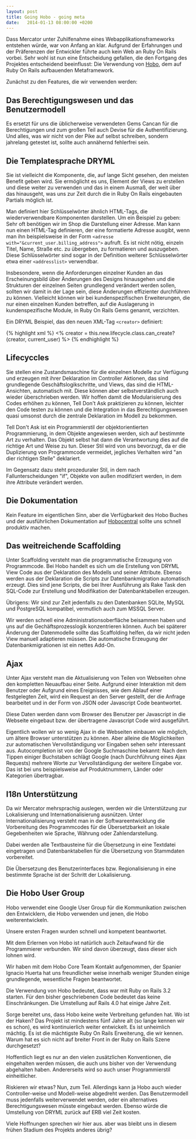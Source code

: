 ```yaml
---
layout: post
title: Going Hobo - going meta
date:   2014-01-13 08:00:00 +0200
---
```


Dass Mercator unter Zuhilfenahme eines Webapplikationsframeworks
entstehen würde, war von Anfang an klar. Aufgrund der Erfahrungen und
der Präferenzen der Entwickler führte auch kein Web an Ruby On Rails
vorbei. Sehr wohl ist nun eine Entscheidung gefallen, die den Fortgang
des Projektes entscheidend beeinflusst: Die Verwendung von
[Hobo](http://www.hobocentral.net/), dem auf Ruby On Rails aufbauenden
Metaframework.

Zunächst zu den Features, die wir verwenden werden:

Das Berechtigungswesen und das Benutzermodell
---------------------------------------------

Es ersetzt für uns die üblicherweise verwendeten Gems Cancan für die
Berechtigungen und zum großen Teil auch Devise für die
Authentifizierung. Und alles, was wir nicht von der Pike auf selbst
schreiben, sondern jahrelang getestet ist, sollte auch annähernd
fehlerfrei sein.

Die Templatesprache DRYML
-------------------------

Sie ist vielleicht die Komponente, die, auf lange Sicht gesehen, den
meisten Benefit geben wird. Sie ermöglicht es uns, Element der Views zu
erstellen und diese weiter zu verwenden und das in einem Ausmaß, der
weit über das hinausgeht, was uns zur Zeit durch die in Ruby On Rails
eingebauten Partials möglich ist.

Man definiert hier Schlüsselwörter ähnlich HTML-Tags, die
wiederverwendbare Komponenten darstellen. Um ein Beispiel zu geben: Sehr
oft benötigen wir im Shop die Darstellung einer Adresse. Man kann nun
einen HTML-Tag <adresse> definieren, der eine formatierte Adresse
ausgibt, wenn man ihn beispielsweise in der Form <code>&lt;adresse
with="&current\_user.billing\_address"&gt;</code> aufruft. Es ist nicht
nötig, einzeln Titel, Name, Straße etc. zu übergeben, zu formatieren und
auszugeben. Diese Schlüsselwörter sind sogar in der Definition weiterer
Schlüsselwörter etwa einer <code>&lt;addresslist&gt;</code> verwendbar.

Insbesondere, wenn die Anforderungen einzelner Kunden an das
Erscheinungsbild über Änderungen des Designs hinausgehen und die
Strukturen der einzelnen Seiten grundlegend verändert werden sollen,
sollten wir damit in der Lage sein, diese Änderungen effizienter
durchführen zu können. Vielleicht können wir bei kundenspezifischen
Erweiterungen, die nur einen einzelnen Kunden betreffen, auf die
Auslagerung in kundenspezifische Module, in Ruby On Rails Gems genannt, verzichten.

Ein DRYML Beispiel, das den neuen XML-Tag <code>&lt;creator&gt;</code> definiert:

{% highlight xml %}
<def attrs='creator' tag='creator-link'>
  <% creator = this.new.lifecycle.class.can_create?(creator, current_user) %>
    <if test='&creator'>
      <a merge with='&this' action='&creator'/>
    </if>
</def>
{% endhighlight %}


Lifecyccles
-----------

Sie stellen eine Zustandsmaschine für die einzelnen Modelle zur
Verfügung und erzeugen mit ihrer Deklaration im Controller Aktionen, das
sind grundlegende Geschäftslogikschritte, und Views, das sind die
HTML-Ansichten, automatisch mit. Diese können aber selbstverständlich
auch wieder überschrieben werden. Wir hoffen damit die Modularisierung
des Codes erhöhen zu können, Tell Don't Ask praktizieren zu können, leichter den Code testen zu
können und die Integration in das
Berechtigungswesen quasi umsonst durch die zentrale Deklaration im
Modell zu bekommen.

Tell Don't Ask ist ein Programmierstil der objektorientierten
Programmierung, in dem Objekte angewiesen werden, sich auf bestimmte Art
zu verhalten. Das Objekt selbst hat dann die Verantwortung dies auf die
richtige Art und Weise zu tun. Dieser Stil wird von uns bevorzugt, da er
die Duplizierung von Programmcode vermeidet, jegliches Verhalten wird
"an dier richtigen Stelle" deklariert.

Im Gegensatz dazu steht prozeduraler Stil, in dem nach
Fallunterscheidungen "if", Objekte von außen modifiziert werden, in
dem ihre Attribute verändert werden.

Die Dokumentation
-----------------

Kein Feature im eigentlichen Sinn, aber die Verfügbarkeit des Hobo
Buches und der ausführlichen Dokumentation auf
[Hobocentral](htttp://www.hobocentral.net) sollte uns schnell produktiv machen.

Das weitreichende Scaffolding
-----------------------------

Unter Scaffolding versteht man die programmatische Erzeugung von
Programmcode. Bei Hobo handelt es sich um die Erstellung von DRYML View
Code aus der Deklaration des Modells und seiner Attribute. Ebenso werden
aus der Deklaration die Scripts zur Datenbankmigration automatisch
erzeugt. Dies sind jene Scripts, die bei Ihrer Ausführung als Rake Task
den SQL-Code zur Erstellung und Modifikation der Datenbanktabellen
erzeugen.

Übrigens: Wir sind zur Zeit jedenfalls zu den Datenbanken SQLite, MySQL
und PostgreSQL kompatibel, vermutlich auch zum MSSQL Server.

Wir werden schnell eine Administrationsoberfläche beisammen haben und
uns auf die Gechäftsprozesslogik konzentrieren können. Auch bei späterer
Änderung der Datenmodelle sollte das Scaffolding helfen, da wir nicht
jeden View manuell adaptieren müssen. Die automatische Erzeugung der
Datenbankmigrationen ist ein nettes Add-On.

Ajax
----

Unter Ajax versteht man die Aktualisierung von Teilen von Webseiten ohne
den kompletten Neuaufbau einer Seite. Aufgrund einer Interaktion mit dem
Benutzer oder Aufgrund eines Ereignisses, wie dem Ablauf einer
festgelegten Zeit, wird ein Request an den Server gestellt, der die
Anfrage bearbeitet und in der Form von JSON oder Javascript Code
beantwortet.

Diese Daten werden dann vom Browser des Benutzer per Javascript in die
Webseite eingebaut bzw. der übertragene Javascript Code wird
ausgeführt.

Eigentlich wollen wir so wenig Ajax in die Webseiten einbauen wie
möglich, um ältere Browser unterstützen zu können. Aber alleine die
Möglichkeiten zur automatischen Vervollständigung vor Eingaben sehen
sehr interessant aus. Autocompletion ist von der Google Suchmaschine
bekannt: Nach dem Tippen einiger Buchstaben schlägt Google (nach
Durchführung eines Ajax Requests) mehrere Worte zur Vervollständigung
der weitere Eingabe vor. Das ist bei uns beispielsweise auf
Produktnummern, Länder oder Kategorien übertragbar.

I18n Unterstützung
------------------

Da wir Mercator mehrsprachig auslegen, werden wir die Unterstützung zur
Lokalisierung und Internationalisierung ausnützen. Unter
Internationalisierung versteht man in der Softwareentwicklung die
Vorbereitung des Programmcodes für die Übersetzbarkeit an lokale
Gegebenheiten wie Sprache, Währung oder Zahlendarstellung.

Dabei werden alle Textbausteine für die Übersetzung in eine Textdatei
eingetragen und Datenbanktabellen für die Übersetzung von Stammdaten
vorbereitet.

Die Übersetzung des Benutzerinterfaces bzw. Regionalisierung in eine
bestimmte Sprache ist der Schritt der Lokalisierung.

Die Hobo User Group
-------------------

Hobo verwendet eine Google User Group für die Kommunikation zwischen den
Entwicklern, die Hobo verwenden und jenen, die Hobo weiterentwickeln.

Unsere ersten Fragen wurden schnell und kompetent beantwortet.

Mit dem Erlernen von Hobo ist natürlich auch Zeitaufwand für die
Programmierer verbunden. Wir sind davon überzeugt, dass dieser sich
lohnen wird.

Wir haben mit dem Hobo Core Team Kontakt aufgenommen, der Spanier
Ignacio Huerta hat uns freundlicher weise innerhalb weniger Stunden
einige grundlegende, wesentliche Fragen beantwortet.

Die Verwendung von Hobo bedeutet, dass war mit Ruby on Rails 3.2
starten. Für den bisher geschriebenen Code bedeutet das keine
Einschränkungen. Die Umstellung auf Rails 4.0 hat einige Jahre Zeit.

Sorge bereitet uns, dass Hobo keine weite Verbreitung gefunden hat. Wo
ist der Haken? Das Projekt ist mindestens fünf Jahre alt (so lange
kennen wir es schon), es wird kontinuierlich weiter entwickelt. Es ist
unheimlich mächtig. Es ist die mächtigste Ruby On Rails Erweiterung, die
wir kennen. Warum hat es sich nicht auf breiter Front in der Ruby on
Rails Szene durchgesetzt?

Hoffentlich liegt es nur an den vielen zusätzlichen Konventionen, die
eingehalten werden müssen, die auch uns bisher von der Verwendung
abgehalten haben. Andererseits wird so auch unser Programmierstil
einheitlicher.

Riskieren wir etwas? Nun, zum Teil. Allerdings kann ja Hobo auch wieder
Controller-weise und Modell-weise abgedreht werden. Das Benutzermodell
muss jedenfalls weiterverwendet werden, oder ein alternatives
Berechtigungswesen müsste eingebaut werden. Ebenso würde die Umstellung
von DRYML zurück auf ERB viel Zeit kosten.

Viele Hoffnungen sprechen wir hier aus. aber was bleibt uns in diesem
frühen Stadium des Projekts anderes übrig?